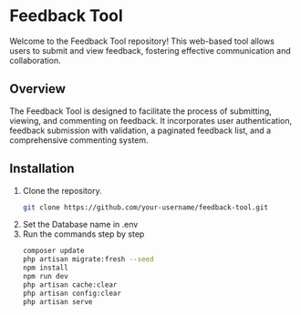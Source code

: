 # Feedback Tool

Welcome to the Feedback Tool repository! This web-based tool allows users to submit and view feedback, fostering effective communication and collaboration.

## Overview

The Feedback Tool is designed to facilitate the process of submitting, viewing, and commenting on feedback. It incorporates user authentication, feedback submission with validation, a paginated feedback list, and a comprehensive commenting system.


## Installation

1. Clone the repository.
   ```bash
   git clone https://github.com/your-username/feedback-tool.git
2. Set the Database name in .env 
3. Run the commands step by step
   ```bash
   composer update
   php artisan migrate:fresh --seed
   npm install
   npm run dev
   php artisan cache:clear
   php artisan config:clear
   php artisan serve

   
   

